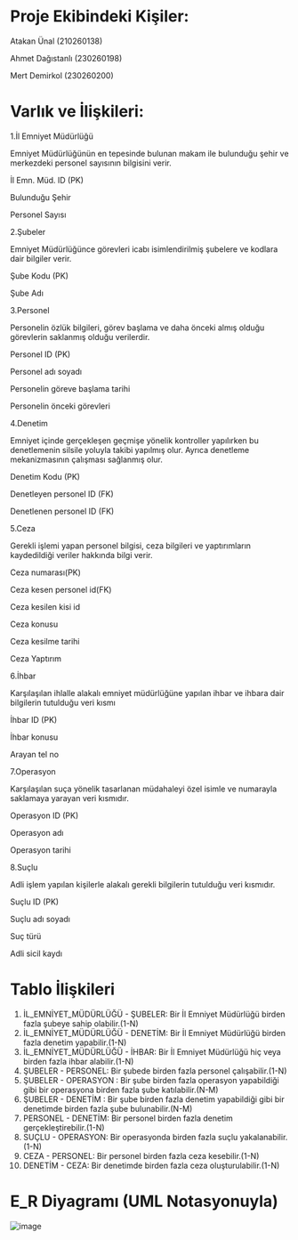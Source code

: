 # Proje Ekibindeki Kişiler:
Atakan Ünal (210260138) 

Ahmet Dağıstanlı (230260198)

Mert Demirkol (230260200) 


# Varlık ve İlişkileri:

1.İl Emniyet Müdürlüğü

Emniyet Müdürlüğünün en tepesinde bulunan makam ile bulunduğu şehir ve merkezdeki personel
sayısının bilgisini verir. 

İl Emn. Müd. ID (PK)

Bulunduğu Şehir

Personel Sayısı

2.Şubeler

Emniyet Müdürlüğünce görevleri icabı isimlendirilmiş şubelere ve kodlara dair bilgiler verir.

Şube Kodu (PK)

Şube Adı

3.Personel

Personelin özlük bilgileri, görev başlama ve daha önceki almış olduğu görevlerin saklanmış olduğu verilerdir.

Personel ID (PK)

Personel adı soyadı

Personelin göreve başlama tarihi

Personelin önceki görevleri

4.Denetim

Emniyet içinde gerçekleşen geçmişe yönelik kontroller yapılırken bu denetlemenin silsile yoluyla takibi yapılmış olur. Ayrıca denetleme mekanizmasının çalışması sağlanmış olur.

Denetim Kodu (PK)

Denetleyen personel ID (FK)

Denetlenen personel ID (FK)

5.Ceza

Gerekli işlemi yapan personel bilgisi, ceza bilgileri ve yaptırımların kaydedildiği veriler hakkında bilgi verir. 

Ceza numarası(PK)

Ceza kesen personel id(FK)

Ceza kesilen kisi id

Ceza konusu

Ceza kesilme tarihi

Ceza Yaptırım

6.İhbar

Karşılaşılan ihlalle alakalı emniyet müdürlüğüne yapılan ihbar ve ihbara dair bilgilerin tutulduğu veri kısmı

İhbar ID (PK)

İhbar konusu

Arayan tel no

7.Operasyon

Karşılaşılan suça yönelik tasarlanan müdahaleyi özel isimle ve numarayla saklamaya yarayan veri kısmıdır.

Operasyon ID (PK)

Operasyon adı

Operasyon tarihi

8.Suçlu

Adli işlem yapılan kişilerle alakalı gerekli bilgilerin tutulduğu veri kısmıdır.

Suçlu ID (PK)

Suçlu adı soyadı

Suç türü

Adli sicil kaydı

# Tablo İlişkileri
1. İL_EMNİYET_MÜDÜRLÜĞÜ - ŞUBELER: Bir İl Emniyet Müdürlüğü birden fazla şubeye sahip olabilir.(1-N)
2. İL_EMNİYET_MÜDÜRLÜĞÜ - DENETİM: Bir İl Emniyet Müdürlüğü birden fazla denetim yapabilir.(1-N)
3. İL_EMNİYET_MÜDÜRLÜĞÜ - İHBAR: Bir İl Emniyet Müdürlüğü hiç veya birden fazla ihbar alabilir.(1-N)
4. ŞUBELER - PERSONEL: Bir şubede birden fazla personel çalışabilir.(1-N)
5. ŞUBELER - OPERASYON : Bir şube birden fazla operasyon yapabildiği gibi bir operasyona birden fazla şube katılabilir.(N-M)
6. ŞUBELER - DENETİM : Bir şube birden fazla denetim yapabildiği gibi bir denetimde birden fazla şube bulunabilir.(N-M)
7. PERSONEL - DENETİM: Bir personel birden fazla denetim gerçekleştirebilir.(1-N)
8. SUÇLU - OPERASYON: Bir operasyonda birden fazla suçlu yakalanabilir.(1-N)
9. CEZA - PERSONEL: Bir personel birden fazla ceza kesebilir.(1-N)
10. DENETİM - CEZA: Bir denetimde birden fazla ceza oluşturulabilir.(1-N)

# E_R Diyagramı (UML Notasyonuyla)


![image](https://github.com/user-attachments/assets/9296a0eb-88cd-4ba8-ac90-126b40757ca7)




